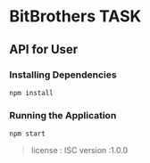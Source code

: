 # BitBrothers TASK

## API for User

### Installing Dependencies

```
npm install
```

### Running the Application

```
npm start

```

> license : ISC
> version :1.0.0

